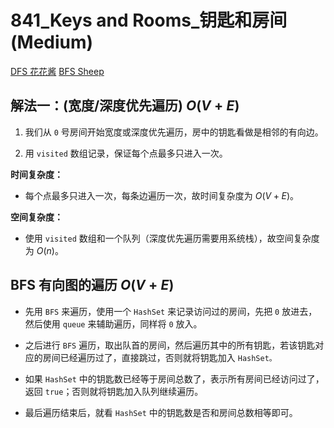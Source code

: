 # 841_Keys and Rooms_钥匙和房间 (Medium)

[DFS 花花酱](https://www.bilibili.com/video/av31292134/)
[BFS Sheep](https://www.bilibili.com/video/av498014775/)

## 解法一：(宽度/深度优先遍历) $O(V+E)$

1. 我们从 `0` 号房间开始宽度或深度优先遍历，房中的钥匙看做是相邻的有向边。

2. 用 `visited` 数组记录，保证每个点最多只进入一次。

**时间复杂度：**

- 每个点最多只进入一次，每条边遍历一次，故时间复杂度为 $O(V+E)$。

**空间复杂度：**

- 使用 `visited` 数组和一个队列（深度优先遍历需要用系统栈），故空间复杂度为 $O(n)$。

## BFS 有向图的遍历 $O(V+E)$

- 先用 `BFS` 来遍历，使用一个 `HashSet` 来记录访问过的房间，先把 `0` 放进去，然后使用 `queue` 来辅助遍历，同样将 `0` 放入。

- 之后进行 `BFS` 遍历，取出队首的房间，然后遍历其中的所有钥匙，若该钥匙对应的房间已经遍历过了，直接跳过，否则就将钥匙加入 `HashSet。`

- 如果 `HashSet` 中的钥匙数已经等于房间总数了，表示所有房间已经访问过了，返回 `true`；否则就将钥匙加入队列继续遍历。

- 最后遍历结束后，就看 `HashSet` 中的钥匙数是否和房间总数相等即可。
